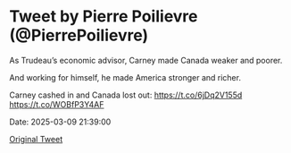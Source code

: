 # Tweet by Pierre Poilievre (@PierrePoilievre)

As Trudeau’s economic advisor, Carney made Canada weaker and poorer.

And working for himself, he made America stronger and richer. 

Carney cashed in and Canada lost out: https://t.co/6jDq2V155d https://t.co/WOBfP3Y4AF

Date: 2025-03-09 21:39:00

[Original Tweet](https://x.com/PierrePoilievre/status/1898851035470299345)
